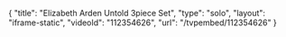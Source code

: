 {
    "title": "Elizabeth Arden Untold 3piece Set",
    "type": "solo",
    "layout": "iframe-static",
    "videoId": "112354626",
    "url": "\/tvpembed\/112354626"
}